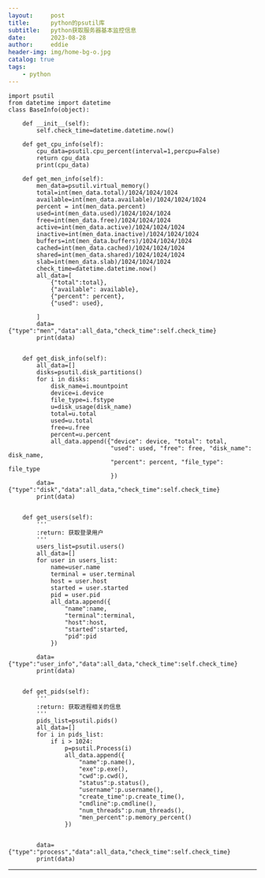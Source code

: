 ```yaml
---
layout:     post
title:      python的psutil库
subtitle:   python获取服务器基本监控信息
date:       2023-08-28
author:     eddie
header-img: img/home-bg-o.jpg
catalog: true
tags:
    - python
---
```

	import psutil
	from datetime import datetime
	class BaseInfo(object):

		def __init__(self):
			self.check_time=datetime.datetime.now()

		def get_cpu_info(self):
			cpu_data=psutil.cpu_percent(interval=1,percpu=False)
			return cpu_data
			print(cpu_data)

		def get_men_info(self):
			men_data=psutil.virtual_memory()
			total=int(men_data.total)/1024/1024/1024
			available=int(men_data.available)/1024/1024/1024
			percent = int(men_data.percent)
			used=int(men_data.used)/1024/1024/1024
			free=int(men_data.free)/1024/1024/1024
			active=int(men_data.active)/1024/1024/1024
			inactive=int(men_data.inactive)/1024/1024/1024
			buffers=int(men_data.buffers)/1024/1024/1024
			cached=int(men_data.cached)/1024/1024/1024
			shared=int(men_data.shared)/1024/1024/1024
			slab=int(men_data.slab)/1024/1024/1024
			check_time=datetime.datetime.now()
			all_data=[
				{"total":total},
				{"available": available},
				{"percent": percent},
				{"used": used},

			]
			data={"type":"men","data":all_data,"check_time":self.check_time}
			print(data)


		def get_disk_info(self):
			all_data=[]
			disks=psutil.disk_partitions()
			for i in disks:
				disk_name=i.mountpoint
				device=i.device
				file_type=i.fstype
				u=disk_usage(disk_name)
				total=u.total
				used=u.total
				free=u.free
				percent=u.percent
				all_data.append({"device": device, "total": total,
								 "used": used, "free": free, "disk_name": disk_name,
								 "percent": percent, "file_type": file_type
								 })
			data={"type":"disk","data":all_data,"check_time":self.check_time}
			print(data)


		def get_users(self):
			'''
			:return: 获取登录用户
			'''
			users_list=psutil.users()
			all_data=[]
			for user in users_list:
				name=user.name
				terminal = user.terminal
				host = user.host
				started = user.started
				pid = user.pid
				all_data.append({
					"name":name,
					"terminal":terminal,
					"host":host,
					"started":started,
					"pid":pid
				})

			data={"type":"user_info","data":all_data,"check_time":self.check_time}
			print(data)


		def get_pids(self):
			'''
			:return: 获取进程相关的信息
			'''
			pids_list=psutil.pids()
			all_data=[]
			for i in pids_list:
				if i > 1024:
					p=psutil.Process(i)
					all_data.append({
						"name":p.name(),
						"exe":p.exe(),
						"cwd":p.cwd(),
						"status":p.status(),
						"username":p.username(),
						"create_time":p.create_time(),
						"cmdline":p.cmdline(),
						"num_threads":p.num_threads(),
						"men_percent":p.memory_percent()
					})


			data={"type":"process","data":all_data,"check_time":self.check_time}
			print(data)



---